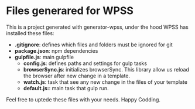 # Files generared for WPSS

This is a project generated with generator-wpss, under the hood WPSS has installed these files:

- __.gitignore__: defines which files and folders must be ignored for git
- __package.json__: npm dependencies
- __gulpfile.js__: main gulpfile
	- __config.js__: defines paths and settings for gulp tasks
	- __browserSync.js__: initializes browserSync. This library allow us reload the browser after new change in a template. 
	- __watch.js__: task that see any new change in the files of your template
	- __default.js:__: main task that gulp run.

Feel free to uptede these files with your needs. Happy Codding. 